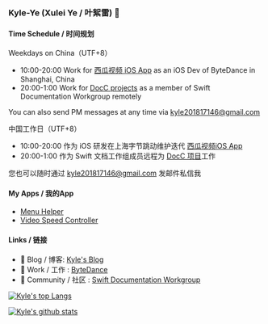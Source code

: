 ### Kyle-Ye (Xulei Ye / 叶絮雷) 👋

#### Time Schedule / 时间规划

Weekdays on China（UTF+8）
- 10:00-20:00 Work for [西瓜视频 iOS App](https://www.ixigua.com/app/) as an iOS Dev of ByteDance in Shanghai, China
- 20:00-1:00 Work for [DocC projects](https://github.com/apple/swift-docc) as a member of Swift Documentation Workgroup remotely

You can also send PM messages at any time via kyle201817146@gmail.com

中国工作日（UTF+8）
- 10:00-20:00 作为 iOS 研发在上海字节跳动维护迭代 [西瓜视频iOS App](https://www.ixigua.com/app/)
- 20:00-1:00 作为 Swift 文档工作组成员远程为 [DocC 项目](https://github.com/apple/swift-docc)工作

您也可以随时通过 kyle201817146@gmail.com 发邮件私信我

#### My Apps / 我的App

- [Menu Helper](https://github.com/Kyle-Ye/MenuHelper)
- [Video Speed Controller](https://github.com/Kyle-Ye/Video-Speed-Controller)

#### Links / 链接
- 📝 Blog / 博客: [Kyle's Blog](https://kyleye.top)
- 🔭 Work / 工作 : [ByteDance](https://www.bytedance.com/en/)
- 🥳 Community / 社区 : [Swift Documentation Workgroup](https://www.swift.org/documentation-workgroup/)

[![Kyle's top Langs](https://github-readme-stats.vercel.app/api/top-langs/?username=Kyle-Ye&layout=compact)](https://github.com/anuraghazra/github-readme-stats)

[![Kyle's github stats](https://github-readme-stats.vercel.app/api?username=Kyle-Ye&show_icons=true)](https://github.com/anuraghazra/github-readme-stats)
